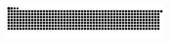 


![亮色](https://raw.githubusercontent.com/cuikeyao/cuikeyao/output/github-contribution-grid-snake.svg)
